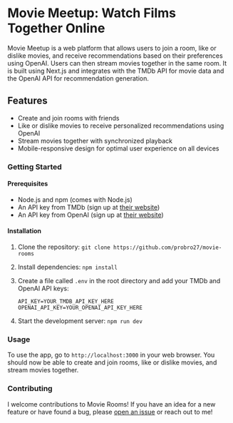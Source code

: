 # Movie Meetup: Watch Films Together Online

Movie Meetup is a web platform that allows users to join a room, like or dislike movies, and receive recommendations based on their preferences using OpenAI. Users can then stream movies together in the same room. It is built using Next.js and integrates with the TMDb API for movie data and the OpenAI API for recommendation generation.

## Features

- Create and join rooms with friends
- Like or dislike movies to receive personalized recommendations using OpenAI
- Stream movies together with synchronized playback
- Mobile-responsive design for optimal user experience on all devices

### Getting Started

#### Prerequisites

- Node.js and npm (comes with Node.js)
- An API key from TMDb (sign up at [their website](https://www.themoviedb.org/))
- An API key from OpenAI (sign up at [their website](https://beta.openai.com/))

#### Installation

1. Clone the repository: `git clone https://github.com/probro27/movie-rooms`
2. Install dependencies: `npm install`
3. Create a file called `.env` in the root directory and add your TMDb and OpenAI API keys:

    ```env
    API_KEY=YOUR_TMDB_API_KEY_HERE
    OPENAI_API_KEY=YOUR_OPENAI_API_KEY_HERE
    ```

4. Start the development server: `npm run dev`

### Usage

To use the app, go to `http://localhost:3000` in your web browser. You should now be able to create and join rooms, like or dislike movies, and stream movies together.

### Contributing

I welcome contributions to Movie Rooms! If you have an idea for a new feature or have found a bug, please [open an issue](https://github.com/probro27/movie-rooms) or reach out to me!
